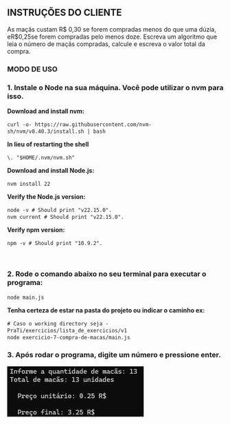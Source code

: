 ## INSTRUÇÕES DO CLIENTE

As maçãs custam R$ 0,30 se forem compradas menos do que uma dúzia, eR$0,25se
 forem compradas pelo menos doze. Escreva um algoritmo que leia o número de maçãs
 compradas, calcule e escreva o valor total da compra.

### MODO DE USO

### 1. Instale o Node na sua máquina. Você pode utilizar o nvm para isso. 
**Download and install nvm:**
```
curl -o- https://raw.githubusercontent.com/nvm-sh/nvm/v0.40.3/install.sh | bash
```

**In lieu of restarting the shell**
```
\. "$HOME/.nvm/nvm.sh"
```

**Download and install Node.js:**
```
nvm install 22
```

**Verify the Node.js version:**
```
node -v # Should print "v22.15.0".
nvm current # Should print "v22.15.0".
```

**Verify npm version:**
```
npm -v # Should print "10.9.2".
```

<br />

### 2. Rode o comando abaixo no seu terminal para executar o programa:
```
node main.js
```

**Tenha certeza de estar na pasta do projeto ou indicar o caminho ex:**
```
# Caso o working directory seja -PraTi/exercicios/lista_de_exercicios/v1
node exercicio-7-compra-de-macas/main.js
```

### 3. Após rodar o programa, digite um número e pressione enter.<br />
![alt text](../assets/macas.png)
